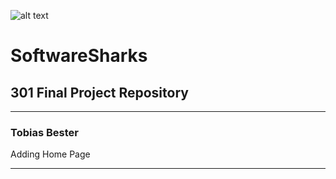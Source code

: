 ![alt text](https://i.imgur.com/h2hLhqK.png "Software Sharks")
# SoftwareSharks
## 301 Final Project Repository
___
### Tobias Bester
Adding Home Page
___